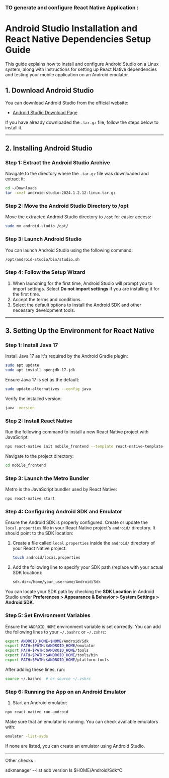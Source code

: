 ### TO generate and configure React Native Application :

# Android Studio Installation and React Native Dependencies Setup Guide

This guide explains how to install and configure Android Studio on a Linux system, along with instructions for setting up React Native dependencies and testing your mobile application on an Android emulator.

## 1. Download Android Studio

You can download Android Studio from the official website:

- [Android Studio Download Page](https://developer.android.com/studio)

If you have already downloaded the `.tar.gz` file, follow the steps below to install it.

---

## 2. Installing Android Studio

### Step 1: Extract the Android Studio Archive

Navigate to the directory where the `.tar.gz` file was downloaded and extract it:

```bash
cd ~/Downloads
tar -xvzf android-studio-2024.1.2.12-linux.tar.gz
```

### Step 2: Move the Android Studio Directory to /opt

Move the extracted Android Studio directory to `/opt` for easier access:

```bash
sudo mv android-studio /opt/
```

### Step 3: Launch Android Studio

You can launch Android Studio using the following command:

```bash
/opt/android-studio/bin/studio.sh
```

### Step 4: Follow the Setup Wizard

1. When launching for the first time, Android Studio will prompt you to import settings. Select **Do not import settings** if you are installing it for the first time.
2. Accept the terms and conditions.
3. Select the default options to install the Android SDK and other necessary development tools.

---

## 3. Setting Up the Environment for React Native

### Step 1: Install Java 17

Install Java 17 as it's required by the Android Gradle plugin:

```bash
sudo apt update
sudo apt install openjdk-17-jdk
```

Ensure Java 17 is set as the default:

```bash
sudo update-alternatives --config java
```

Verify the installed version:

```bash
java -version
```

### Step 2: Install React Native

Run the following command to install a new React Native project with JavaScript:

```bash
npx react-native init mobile_frontend --template react-native-template-js
```

Navigate to the project directory:

```bash
cd mobile_frontend
```

### Step 3: Launch the Metro Bundler

Metro is the JavaScript bundler used by React Native:

```bash
npx react-native start
```

### Step 4: Configuring Android SDK and Emulator

Ensure the Android SDK is properly configured. Create or update the `local.properties` file in your React Native project's `android/` directory. It should point to the SDK location:

1. Create a file called `local.properties` inside the `android/` directory of your React Native project:

   ```bash
   touch android/local.properties
   ```

2. Add the following line to specify your SDK path (replace with your actual SDK location):

   ```bash
   sdk.dir=/home/your_username/Android/Sdk
   ```

You can locate your SDK path by checking the **SDK Location** in Android Studio under **Preferences > Appearance & Behavior > System Settings > Android SDK**.

### Step 5: Set Environment Variables

Ensure the `ANDROID_HOME` environment variable is set correctly. You can add the following lines to your `~/.bashrc` or `~/.zshrc`:

```bash
export ANDROID_HOME=$HOME/Android/Sdk
export PATH=$PATH:$ANDROID_HOME/emulator
export PATH=$PATH:$ANDROID_HOME/tools
export PATH=$PATH:$ANDROID_HOME/tools/bin
export PATH=$PATH:$ANDROID_HOME/platform-tools
```

After adding these lines, run:

```bash
source ~/.bashrc  # or source ~/.zshrc
```

### Step 6: Running the App on an Android Emulator

1. Start an Android emulator:

```bash
npx react-native run-android
```

Make sure that an emulator is running. You can check available emulators with:

```bash
emulator -list-avds
```

If none are listed, you can create an emulator using Android Studio.

---

Other checks :

sdkmanager --list
adb version
ls $HOME/Android/Sdk^C
